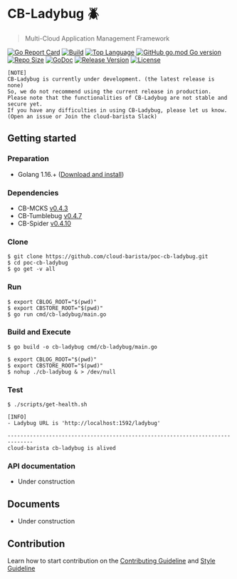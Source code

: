 # CB-Ladybug :beetle:
> Multi-Cloud Application Management Framework

[![Go Report Card](https://goreportcard.com/badge/github.com/cloud-barista/poc-cb-ladybug)](https://goreportcard.com/report/github.com/cloud-barista/poc-cb-ladybug)
[![Build](https://img.shields.io/github/workflow/status/cloud-barista/poc-cb-ladybug/Build%20amd64%20container%20image)](https://github.com/cloud-barista/poc-cb-ladybug/actions?query=workflow%3A%22Build+amd64+container+image%22)
[![Top Language](https://img.shields.io/github/languages/top/cloud-barista/poc-cb-ladybug)](https://github.com/cloud-barista/poc-cb-ladybug/search?l=go)
[![GitHub go.mod Go version](https://img.shields.io/github/go-mod/go-version/cloud-barista/poc-cb-ladybug?label=go.mod)](https://github.com/cloud-barista/poc-cb-ladybug/blob/master/go.mod)
[![Repo Size](https://img.shields.io/github/repo-size/cloud-barista/poc-cb-ladybug)](#)
[![GoDoc](https://godoc.org/github.com/cloud-barista/poc-cb-ladybug?status.svg)](https://pkg.go.dev/github.com/cloud-barista/poc-cb-ladybug@master)
[![Release Version](https://img.shields.io/github/v/release/cloud-barista/poc-cb-ladybug?color=blue)](https://github.com/cloud-barista/poc-cb-ladybug/releases/latest)
[![License](https://img.shields.io/github/license/cloud-barista/poc-cb-ladybug?color=blue)](https://github.com/cloud-barista/poc-cb-ladybug/blob/master/LICENSE)

```
[NOTE]
CB-Ladybug is currently under development. (the latest release is none) 
So, we do not recommend using the current release in production.
Please note that the functionalities of CB-Ladybug are not stable and secure yet.
If you have any difficulties in using CB-Ladybug, please let us know.
(Open an issue or Join the cloud-barista Slack)
```

## Getting started

### Preparation

* Golang 1.16.+ ([Download and install](https://golang.org/doc/install))

### Dependencies

* CB-MCKS [v0.4.3](https://github.com/cloud-barista/cb-mcks/releases/tag/v0.4.3)
* CB-Tumblebug [v0.4.7](https://github.com/cloud-barista/cb-tumblebug/releases/tag/v0.4.7)
* CB-Spider [v0.4.10](https://github.com/cloud-barista/cb-spider/releases/tag/v0.4.10)


### Clone

```
$ git clone https://github.com/cloud-barista/poc-cb-ladybug.git
$ cd poc-cb-ladybug
$ go get -v all
```

### Run 

```
$ export CBLOG_ROOT="$(pwd)"
$ export CBSTORE_ROOT="$(pwd)"
$ go run cmd/cb-ladybug/main.go
```

### Build and Execute

```
$ go build -o cb-ladybug cmd/cb-ladybug/main.go
```

```
$ export CBLOG_ROOT="$(pwd)"
$ export CBSTORE_ROOT="$(pwd)"
$ nohup ./cb-ladybug & > /dev/null
```

### Test

```
$ ./scripts/get-health.sh

[INFO]
- Ladybug URL is 'http://localhost:1592/ladybug'

------------------------------------------------------------------------------
cloud-barista cb-ladybug is alived
```

### API documentation

* Under construction

## Documents

* Under construction


## Contribution
Learn how to start contribution on the [Contributing Guideline](https://github.com/cloud-barista/docs/tree/master/contributing) and [Style Guideline](https://github.com/cloud-barista/poc-cb-ladybug/blob/master/STYLE_GUIDE.md)

